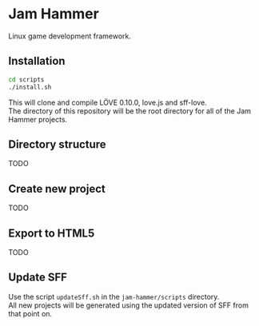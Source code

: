 # Jam Hammer

Linux game development framework.   

## Installation 

```bash
cd scripts
./install.sh
``` 

This will clone and compile LÖVE 0.10.0, love.js and sff-love.  
The directory of this repository will be the root directory for all of the Jam Hammer projects.

## Directory structure
TODO

## Create new project
TODO

## Export to HTML5
TODO

## Update SFF
Use the script `updateSff.sh` in the `jam-hammer/scripts` directory.  
All new projects will be generated using the updated version of SFF from that point on.
